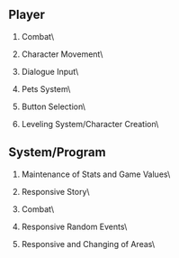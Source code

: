 ## Player
1) Combat\

2) Character Movement\

3) Dialogue Input\

4) Pets System\

5) Button Selection\

6) Leveling System/Character Creation\


## System/Program
1) Maintenance of Stats and Game Values\

2) Responsive Story\

3) Combat\

4) Responsive Random Events\

5) Responsive and Changing of Areas\

